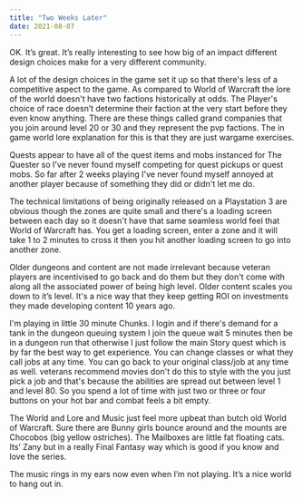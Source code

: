 ```yaml
---
title: "Two Weeks Later"
date: 2021-08-07
---
```


OK. It’s great. It’s really interesting to see how big of an impact different design choices make for a very different community.

A lot of the design choices in the game set it up so that there's less of a competitive aspect to the game. As compared to World of Warcraft the lore of the world doesn't have two factions historically at odds. The Player's choice of race doesn’t determine their faction at the very start before they even know anything. There are these things called grand companies that you join around level 20 or 30 and they represent the pvp factions. The in game world lore explanation for this is that they are just wargame exercises.

Quests appear to have all of the quest items and mobs instanced for The Quester so I’ve never found myself competing for quest pickups or quest mobs. So far after 2 weeks playing I've never found myself annoyed at another player because of something they did or didn't let me do.

The technical limitations of being originally released on a Playstation 3 are obvious though the zones are quite small and there's a loading screen between each day so it doesn't have that same seamless world feel that World of Warcraft has. You get a loading screen, enter a zone and it will take 1 to 2 minutes to cross it then you hit another loading screen to go into another zone.

Older dungeons and content are not made irrelevant because veteran players are incentivised to go back and do them but they don't come with along all the associated power of being high level. Older content scales you down to it’s level. It's a nice way that they keep getting ROI on investments they made developing content 10 years ago.

I'm playing in little 30 minute Chunks. I login and if there's demand for a tank in the dungeon queuing system I join the queue wait 5 minutes then be in a dungeon run that otherwise I just follow the main Story quest which is by far the best way to get experience. You can change classes or what they call jobs at any time. You can go back to your original class/job at any time as well.  veterans recommend movies don't do this to style with the you just pick a job  and that's because the abilities are spread out between level 1 and level 80. So you spend a lot of time with just two or three or four buttons on your hot bar and combat feels a bit empty.

The World and Lore and Music just feel more upbeat than butch old World of Warcraft. Sure there are Bunny girls bounce around and the mounts are Chocobos (big yellow ostriches). The Mailboxes are little fat floating cats. Its’ Zany but in a really Final Fantasy way which is good if you know and love the series.

The music rings in my ears now even when I’m not playing. It’s a nice world to hang out in.
